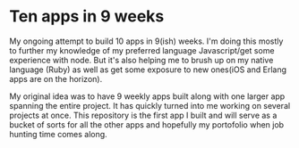 Ten apps in 9 weeks
====================

My ongoing attempt to build 10 apps in 9(ish) weeks. I'm doing this mostly to further my knowledge of my preferred language Javascript/get some experience with node. But it's also helping me to brush up on my native language (Ruby) as well as get some exposure to new ones(iOS and Erlang apps are on the horizon). 

My original idea was to have 9 weekly apps built along with one larger app spanning the entire project. It has quickly turned into me working on several projects at once. This repository is the first app I built and will serve as a bucket of sorts for all the other apps and hopefully my portofolio when job hunting time comes along. 